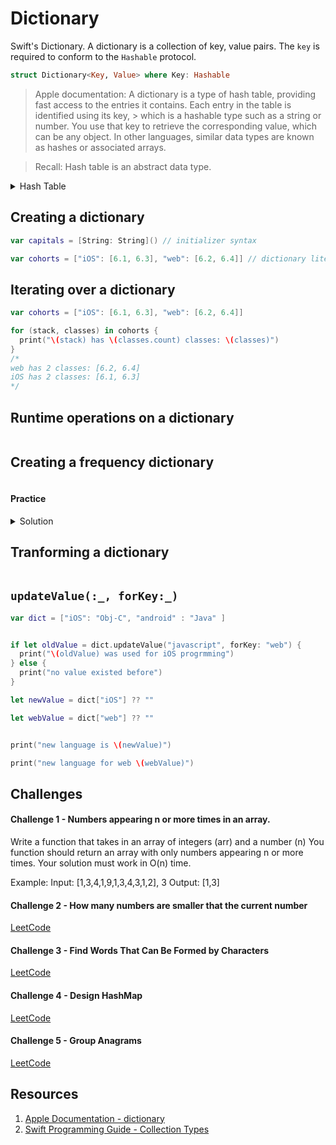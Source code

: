 # Dictionary

Swift's Dictionary. A dictionary is a collection of key, value pairs. The `key` is required to conform to the `Hashable` protocol.

```swift 
struct Dictionary<Key, Value> where Key: Hashable
```

> Apple documentation: A dictionary is a type of hash table, providing fast access to the entries it contains. Each entry in the table is identified using its key, > which is a hashable type such as a string or number. You use that key to retrieve the corresponding value, which can be any object. In other languages, similar data types are known as hashes or associated arrays.

> Recall: Hash table is an abstract data type. 

<details>
  <summary>Hash Table</summary> 
  
```swift 
```

</details> 


## Creating a dictionary 

```swift 
var capitals = [String: String]() // initializer syntax 
```

```swift 
var cohorts = ["iOS": [6.1, 6.3], "web": [6.2, 6.4]] // dictionary literal 
```

## Iterating over a dictionary 

```swift 
var cohorts = ["iOS": [6.1, 6.3], "web": [6.2, 6.4]]

for (stack, classes) in cohorts {
  print("\(stack) has \(classes.count) classes: \(classes)")
}
/*
web has 2 classes: [6.2, 6.4]
iOS has 2 classes: [6.1, 6.3]
*/
```

## Runtime operations on a dictionary 

```swift 
```

## Creating a frequency dictionary 

```swift 
```

#### Practice 

<details>
  <summary>Solution</summary> 
  
```swift 
```
  
</details> 

## Tranforming a dictionary 

```swift 
```

## `updateValue(:_, forKey:_)`

```swift 
var dict = ["iOS": "Obj-C", "android" : "Java" ]


if let oldValue = dict.updateValue("javascript", forKey: "web") {
  print("\(oldValue) was used for iOS progrmming")
} else {
  print("no value existed before")
}

let newValue = dict["iOS"] ?? ""

let webValue = dict["web"] ?? ""


print("new language is \(newValue)")

print("new language for web \(webValue)")
```

## Challenges 

#### Challenge 1 - Numbers appearing n or more times in an array.

Write a function that takes in an array of integers (arr) and a number (n)
You function should return an array with only numbers appearing n or more times.
Your solution must work in O(n) time.

Example:
Input: [1,3,4,1,9,1,3,4,3,1,2], 3
Output: [1,3]

#### Challenge 2 - How many numbers are smaller that the current number

[LeetCode](https://leetcode.com/problems/how-many-numbers-are-smaller-than-the-current-number/)

#### Challenge 3 - Find Words That Can Be Formed by Characters

[LeetCode](https://leetcode.com/problems/find-words-that-can-be-formed-by-characters/)

#### Challenge 4 - Design HashMap 

[LeetCode](https://leetcode.com/problems/design-hashmap/)

#### Challenge 5 - Group Anagrams 

[LeetCode](https://leetcode.com/problems/group-anagrams/)

## Resources 

1. [Apple Documentation - dictionary](https://developer.apple.com/documentation/swift/dictionary)
2. [Swift Programming Guide - Collection Types](https://docs.swift.org/swift-book/LanguageGuide/CollectionTypes.html)

